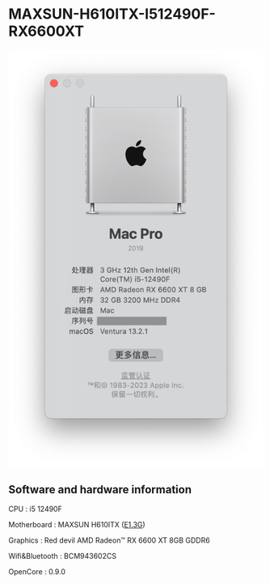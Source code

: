 # MAXSUN-H610ITX-I512490F-RX6600XT

![img](https://github.com/at-ease/MAXSUN-H610ITX-I512490F-RX6600XT/blob/main/img.png)

## Software and hardware information

CPU : i5 12490F

Motherboard : MAXSUN H610ITX ([E1.3G](https://download.maxsun.com.cn:8443/mb/bios/MS-TZZH610ITX2.5G/MSTZZH610ITX25G13.RAR))

Graphics : Red devil AMD Radeon™ RX 6600 XT 8GB GDDR6

Wifi&Bluetooth : BCM943602CS

OpenCore : 0.9.0
